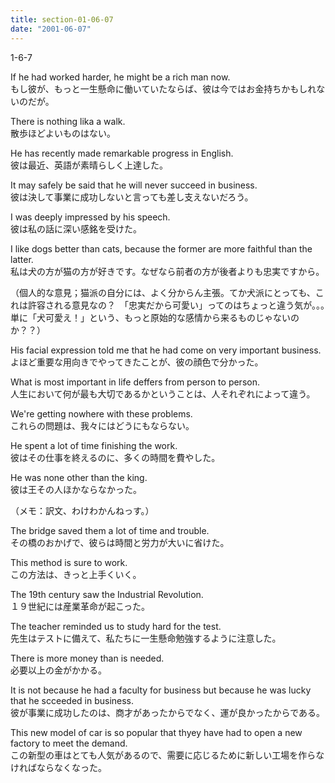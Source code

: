 ```yaml
---
title: section-01-06-07
date: "2001-06-07"
---
```


1-6-7

<!-- end -->

If he had worked harder, he might be a rich man now.  
もし彼が、もっと一生懸命に働いていたならば、彼は今ではお金持ちかもしれないのだが。  

There is nothing lika a walk.  
散歩ほどよいものはない。  

He has recently made remarkable progress in English.  
彼は最近、英語が素晴らしく上達した。  

It may safely be said that he will never succeed in business.  
彼は決して事業に成功しないと言っても差し支えないだろう。  

I was deeply impressed by his speech.  
彼は私の話に深い感銘を受けた。  

I like dogs better than cats, because the former are more faithful than the latter.  
私は犬の方が猫の方が好きです。なぜなら前者の方が後者よりも忠実ですから。  

（個人的な意見；猫派の自分には、よく分からん主張。てか犬派にとっても、これは許容される意見なの？　「忠実だから可愛い」ってのはちょっと違う気が。。。　単に「犬可愛え！」という、もっと原始的な感情から来るものじゃないのか？？）

His facial expression told me that he had come on very important business.  
よほど重要な用向きでやってきたことが、彼の顔色で分かった。  

What is most important in life deffers from person to person.  
人生において何が最も大切であるかということは、人それぞれによって違う。  

We're getting nowhere with these problems.  
これらの問題は、我々にはどうにもならない。  

He spent a lot of time finishing the work.  
彼はその仕事を終えるのに、多くの時間を費やした。  

He was none other than the king.  
彼は王その人ほかならなかった。  

（メモ：訳文、わけわかんねっす。）  

The bridge saved them a lot of time and trouble.  
その橋のおかげで、彼らは時間と労力が大いに省けた。  

This method is sure to work.  
この方法は、きっと上手くいく。  

The 19th century saw the Industrial Revolution.  
１９世紀には産業革命が起こった。  

The teacher reminded us to study hard for the test.  
先生はテストに備えて、私たちに一生懸命勉強するように注意した。  

There is more money than is needed.  
必要以上の金がかかる。  

It is not because he had a faculty for business but because he was lucky that he scceeded in business.  
彼が事業に成功したのは、商才があったからでなく、運が良かったからである。  

This new model of car is so popular that thyey have had to open a new factory to meet the demand.  
この新型の車はとても人気があるので、需要に応じるために新しい工場を作らなければならなくなった。  

